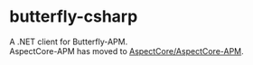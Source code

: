 # butterfly-csharp

A .NET client for Butterfly-APM.  
AspectCore-APM has moved to [AspectCore/AspectCore-APM](https://github.com/AspectCore/AspectCore-APM).
